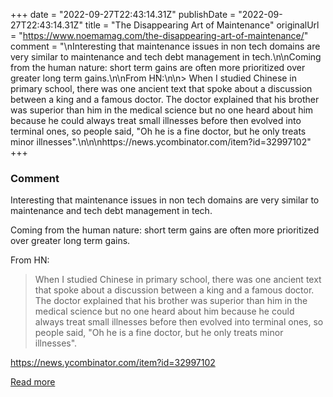 +++
date = "2022-09-27T22:43:14.31Z"
publishDate = "2022-09-27T22:43:14.31Z"
title = "The Disappearing Art of Maintenance"
originalUrl = "https://www.noemamag.com/the-disappearing-art-of-maintenance/"
comment = "\nInteresting that maintenance issues in non tech domains are very similar to maintenance  and tech debt management in tech.\n\nComing from the human nature: short term gains are often more prioritized over greater long term gains.\n\nFrom HN:\n\n> When I studied Chinese in primary school, there was one ancient text that spoke about a discussion between a king and a famous doctor. The doctor explained that his brother was superior than him in the medical science but no one heard about him because he could always treat small illnesses before then evolved into terminal ones, so people said, \"Oh he is a fine doctor, but he only treats minor illnesses\".\n\n\nhttps://news.ycombinator.com/item?id=32997102"
+++

### Comment


Interesting that maintenance issues in non tech domains are very similar to maintenance  and tech debt management in tech.

Coming from the human nature: short term gains are often more prioritized over greater long term gains.

From HN:

> When I studied Chinese in primary school, there was one ancient text that spoke about a discussion between a king and a famous doctor. The doctor explained that his brother was superior than him in the medical science but no one heard about him because he could always treat small illnesses before then evolved into terminal ones, so people said, "Oh he is a fine doctor, but he only treats minor illnesses".


https://news.ycombinator.com/item?id=32997102

[Read more](https://www.noemamag.com/the-disappearing-art-of-maintenance/)
